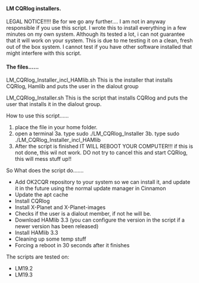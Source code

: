 #### LM CQRlog installers.



LEGAL NOTICE!!!!!
Be for we go any further.... I am not in anyway responsible if you use this script.
I wrote this to install everything in a few minutes on my own system.
Although its tested a lot, i can not guarantee that it will work on your system.
This is due to me testing it on a clean, fresh out of the box system.
I cannot test if you have other software installed that might interfere with this script.

#### The files......

LM_CQRlog_Installer_incl_HAMlib.sh
This is the installer that installs CQRlog, Hamlib and puts the user in the dialout group

LM_CQRlog_Installer.sh
This is the script that installs CQRlog and puts the user that installs it in the dialout group.

How to use this script......

1.  place the file in your home folder.
2.  open a terminal
3a. type sudo ./LM_CQRlog_Installer
3b. type sudo ./LM_CQRlog_Installer_incl_HAMlib
4.  After the script is finished IT WILL REBOOT YOUR COMPUTER!!! 
    if this is not done, this wil not work. 
    DO not try to cancel this and start CQRlog, this will mess stuff up!!


So What does the script do.......
- Add OK2CQR repository to your system so we can install it, and update it in the future using the normal update manager in Cinnamon
- Update the apt cache
- Install CQRlog
- Install X-Planet and X-Planet-images
- Checks if the user is a dialout member, if not he will be.
- Download HAMlib 3.3 (you can configure the version in the script if a newer version has been released)
- Install HAMlib 3.3
- Cleaning up some temp stuff
- Forcing a reboot in 30 seconds after it finishes

The scripts are tested on:
- LM19.2
- LM19.3